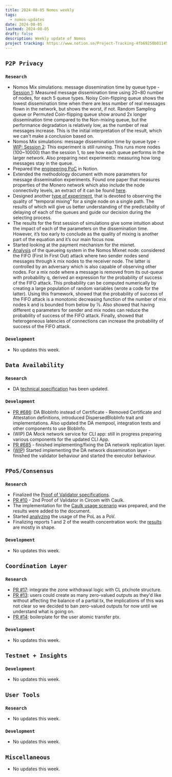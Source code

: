 ```yaml
---
title: 2024-08-05 Nomos weekly
tags:
  - nomos-updates
date: 2024-08-05
lastmod: 2024-08-05
draft: false
description: Weekly update of Nomos
project tracking: https://www.notion.so/Project-Tracking-4fb69250b0114573a71c57882165eec3
---
```

## `P2P Privacy`

### `Research`

- Nomos Mix simulations: message dissemination time by queue type - [Session 1](https://www.notion.so/Dissemination-Time-Session-1-8bb47f13500a48a79df71c4ef8da2f10?pvs=4): Measured message dissemination time using 20~80 number of nodes, for each 5 queue types. Noisy Coin-flipping queue shows the lowest dissemination time when there are less number of real messages flown in the network, but shows the worst, if not. Random Sampling queue or Permuted Coin-flipping queue show around 2x longer dissemination time compared to the Non-mixing queue, but the performance degradation is relatively low, as the number of real messages increase. This is the initial interpretation of the result, which we can't make a conclusion based on.
- Nomos Mix simulations: message dissemination time by queue type - [WIP: Session 2](https://www.notion.so/Dissemination-Time-Session-2-401a8d054609483e8e0a0d9e9414395e?pvs=4): This experiment is still running. This runs more nodes (100~10000) than the session 1, to see how each queue performs in the larger network. Also preparing next experiments: measuring how long messages stay in the queue.
- Prepared the [engineering PoC](https://www.notion.so/Mixnet-Engineering-PoC-342e4f229d1a4031900d4cc620e24c1f?pvs=4) in Notion.
- Extended the methodology document with more parameters for message dissemination experiments. Found one paper that measures properties of the Monero network which also include the node connectivity levels, an extract of it can be found [here](https://www.notion.so/Practical-Peering-Degree-Distribution-03c27169f59847ae95adaa3dc32456b0).
- Designed another [type of experiment](https://www.notion.so/Nomos-Mix-Queueing-Mechanism-Experimentation-Methodology-d629af5a2d43473c9ec9ba191f6d904d?pvs=4#4d38e8790ecd492a812c733bf140b864), that is devoted to observing the quality of “temporal mixing” for a single node on a single path. The results of which will give us better understanding of the predictability of delaying of each of the queues and guide our decision during the selecting process.
- The results for the first session of simulations give some intuition about the impact of each of the parameters on the dissemination time. However, it’s too early to conclude as the quality of mixing is another part of the equation and it’s our main focus now.
- Started looking at the payment mechanism for the mixnet.
- [Analysis](https://www.notion.so/Analysis-of-the-Nomos-Mixnet-Anonymous-Communication-AC-System-c97d73a7b8894cf7830e8345f0cc37a4?pvs=4#73b50a8df0364dee8754979e81f3b9ed) of the queueing system in the Nomos Mixnet node: considered the FIFO (First In First Out) attack where two sender nodes send messages through k mix nodes to the receiver node. The latter is controlled by an adversary which is also capable of observing other nodes. For a mix node where a message is removed from its out-queue with probability q, derived an expression for the probability of success of the FIFO attack. This probability can be computed numerically by creating a large population of random variables (wrote a code for the latter). Using this framework, showed that the probability of success of the FIFO attack is a monotonic decreasing function of the number of mix nodes k and is bounded from below by ½. Also showed that having different q parameters for sender and mix nodes can reduce the probability of success of the FIFO attack. Finally, showed that heterogeneous latencies of connections can increase the probability of success of the FIFO attack. 

### `Development`

- No updates this week.

## `Data Availability`

### `Research`

- DA [technical specification](https://www.notion.so/DA-Technical-Specification-c6664294d630470ba20aefb21a218f8c?d=dc11993b05bd484da36a858ac83fdbd8#3529ba28472b40ce8ae14cfc8f7a6132) has been updated.

### `Development`

- [PR #686](https://github.com/logos-co/nomos-node/pull/686): DA BlobInfo instead of Certificate - Removed Certificate and Attestation definitions, introduced DispersedBlobInfo trait and implementations. Also updated the DA mempool, integration tests and other components to use BlobInfo.
- (WIP) DA Mock network service for CLI app: still in progress preparing various components for the updated CLI App.
- [PR #685](https://github.com/logos-co/nomos-node/pull/685) - finished implementing/fixing the DA network replication layer.
- ([WIP](https://github.com/logos-co/nomos-node/tree/da-network-dispersal)) Started implementing the DA network dissemination layer - finished the validator behaviour and started the executor behaviour.

## `PPoS/Consensus`

### `Research`

- Finalized the [Proof of Validator specifications](https://www.notion.so/Proof-of-Validator-Specification-5cd02f594d4d4a66be5e9f1ebf95d7d8).
- [PR #10](https://github.com/logos-co/nomos-pocs/pull/10) - 2nd Proof of Validator in Circom with Caulk.
- The implementation for the [Caulk usage scenario](https://github.com/logos-co/nomos-pocs/pull/10/commits/7f4ccde70f74344c6690234b2db41631e6a95efa) was prepared, and the results were added to the document.
- Started [analyzing](https://www.overleaf.com/7427853156xhwkfrqbrphd#ddda76) the usage of the PoL as a PoV.
- Finalizing reports 1 and 2 of the wealth concentration work: the [results](https://www.notion.so/Does-Crypsinous-Leader-Election-Function-lead-to-wealth-concentration-in-PoS-b81f07a791b745438443f51f00ac258f?pvs=4#1df422f6cc204cb8b362f41cda260b8b) are mostly in shape.

### `Development`

- No updates this week.

## `Coordination Layer`

### `Research`

- [PR #17](https://github.com/logos-co/nomos-pocs/pull/17): integrate the zone withdrawal logic with CL ptx/note structure.
- [PR #13](https://github.com/logos-co/nomos-pocs/pull/13): users could create as many zero-valued outputs as they'd like without affecting the balance of a partial tx, the implications of this was not clear so we decided to ban zero-valued outputs for now until we understand what is going on.
- [PR #14](https://github.com/logos-co/nomos-pocs/pull/14): boilerplate for the user atomic transfer ptx.

### `Development`

- No updates this week.

## `Testnet + Insights`

### `Development`

- No updates this week.

## `User Tools`

### `Research`

- No updates this week.

### `Development`

- No updates this week.

## `Miscellaneous`

- No updates this week.
